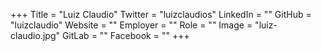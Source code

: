 +++
Title = "Luiz Claudio"
Twitter = "luizclaudios"
LinkedIn = ""
GitHub = "luizclaudio"
Website = ""
Employer = ""
Role = ""
Image = "luiz-claudio.jpg"
GitLab = ""
Facebook = ""
+++
